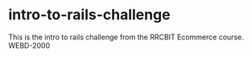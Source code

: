 intro-to-rails-challenge
========================

This is the intro to rails challenge from the RRCBIT Ecommerce course. WEBD-2000
